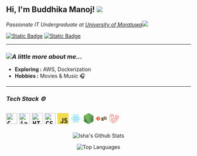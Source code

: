 <h2> Hi, I'm Buddhika Manoj! <img src="https://media.giphy.com/media/mGcNjsfWAjY5AEZNw6/giphy.gif" width="50"></h2>
<p><em>Passionate IT Undergraduate at <a href="https://uom.lk/">University of Moratuwa</a><img src="https://media.giphy.com/media/fYSnHlufseco8Fh93Z/giphy.gif" width="30">
</em></p>

[![Static Badge](https://img.shields.io/badge/Linkedin-me?color=blue)](www.linkedin.com/in/buddhika-manoj-775114251)
[![Static Badge](https://img.shields.io/badge/Github-me?logo=github&color=darkgreen)](https://github.com/BuddhikaManoj)

---------------------------------------------------------------------------------------------------------------------------------------------------------------------------------
### <img src="https://media.giphy.com/media/VgCDAzcKvsR6OM0uWg/giphy.gif" width="50"><i>A little more about me...</i>  
 
-  **Exploring :** AWS, Dockerization
-  **Hobbies :** Movies & Music :headphones:
---------------------------------------------------------------------------------------------------------------------------------------------------------------------------------
### <i>Tech Stack ⚙</i>
<code><img width="30px" height="30" src="https://raw.githubusercontent.com/jmnote/z-icons/master/svg/c.svg" title="C"></code>
<code><img width="30px" height="30" src="https://raw.githubusercontent.com/jmnote/z-icons/master/svg/java.svg" title="java"></code>
<code><img width="30px" height="30" src="https://upload.wikimedia.org/wikipedia/commons/thumb/6/61/HTML5_logo_and_wordmark.svg/2048px-HTML5_logo_and_wordmark.svg.png" title="HTML5"></code>
<code><img width="30px" height="30" src="https://upload.wikimedia.org/wikipedia/commons/thumb/d/d5/CSS3_logo_and_wordmark.svg/1200px-CSS3_logo_and_wordmark.svg.png" title="CSS3"></code>
<code><img width="30px" height="30" src="https://raw.githubusercontent.com/github/explore/80688e429a7d4ef2fca1e82350fe8e3517d3494d/topics/javascript/javascript.png" title="javascript"></code>
<code><img width="30px" height="30" src="https://raw.githubusercontent.com/github/explore/80688e429a7d4ef2fca1e82350fe8e3517d3494d/topics/react/react.png" title="react"></code>
<code><img width="30px" height="30" src="https://raw.githubusercontent.com/github/explore/80688e429a7d4ef2fca1e82350fe8e3517d3494d/topics/nodejs/nodejs.png" title="nodejs"></code>
<code><img width="30px" height="30" src="https://raw.githubusercontent.com/github/explore/80688e429a7d4ef2fca1e82350fe8e3517d3494d/topics/git/git.png" title="git"></code>
<code><img width="30px" height="30px" src="https://raw.githubusercontent.com/github/explore/master/topics/laravel/laravel.png" title="Laravel"></code>
---------------------------------------------------------------------------------------------------------------------------------------------------------------------------------

<p align="center">
  <img alt="Isha's Github Stats" src="https://github-readme-stats.vercel.app/api?username=BuddhikaManoj&show_icons=true&theme=gotham">
</p>

<p align="center">
  <img alt="Top Languages" src="https://github-readme-stats.vercel.app/api/top-langs/?username=BuddhikaManoj&show_icons=true&theme=gotham">
</p>
